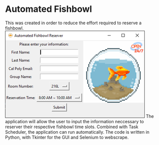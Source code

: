 # Automated Fishbowl

This was created in order to reduce the effort required to reserve a fishbowl.
![UI](Ui.png)
The application will allow the user to input the information neccessary to reserver their respective fishbowl time slots. Combined with Task Scheduler, the application can run automatically. The code is written in Python, with Tkinter for the GUI and Selenium to webscrape.
